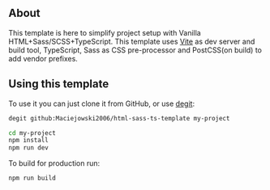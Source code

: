 ## About
This template is here to simplify project setup with Vanilla HTML+Sass/SCSS+TypeScript. This template uses [Vite](https://vitejs.dev/) as dev server and build tool, TypeScript, Sass as CSS pre-processor and PostCSS(on build) to add vendor prefixes.

## Using this template
To use it you can just clone it from GitHub, or use [degit](https://github.com/Rich-Harris/degit#installation):
```bash
degit github:Maciejowski2006/html-sass-ts-template my-project

cd my-project
npm install
npm run dev
```
To build for production run:
```bash
npm run build
```